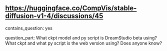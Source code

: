 ## https://huggingface.co/CompVis/stable-diffusion-v1-4/discussions/45

contains_question: yes

question_part:
What ckpt model and py script is DreamStudio beta using?
What ckpt and what py script is the web version using?
Does anyone know?